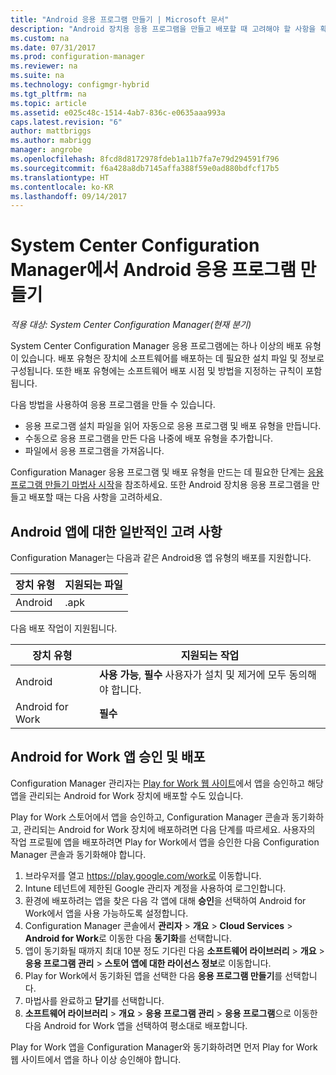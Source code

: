 ```yaml
---
title: "Android 응용 프로그램 만들기 | Microsoft 문서"
description: "Android 장치용 응용 프로그램을 만들고 배포할 때 고려해야 할 사항을 확인합니다."
ms.custom: na
ms.date: 07/31/2017
ms.prod: configuration-manager
ms.reviewer: na
ms.suite: na
ms.technology: configmgr-hybrid
ms.tgt_pltfrm: na
ms.topic: article
ms.assetid: e025c48c-1514-4ab7-836c-e0635aaa993a
caps.latest.revision: "6"
author: mattbriggs
ms.author: mabrigg
manager: angrobe
ms.openlocfilehash: 8fcd8d8172978fdeb1a11b7fa7e79d294591f796
ms.sourcegitcommit: f6a428a8db7145affa388f59e0ad880bdfcf17b5
ms.translationtype: HT
ms.contentlocale: ko-KR
ms.lasthandoff: 09/14/2017
---
```

# <a name="create-android-applications-with-system-center-configuration-manager"></a>System Center Configuration Manager에서 Android 응용 프로그램 만들기

*적용 대상: System Center Configuration Manager(현재 분기)*

System Center Configuration Manager 응용 프로그램에는 하나 이상의 배포 유형이 있습니다. 배포 유형은 장치에 소프트웨어를 배포하는 데 필요한 설치 파일 및 정보로 구성됩니다. 또한 배포 유형에는 소프트웨어 배포 시점 및 방법을 지정하는 규칙이 포함됩니다.  

 다음 방법을 사용하여 응용 프로그램을 만들 수 있습니다.  

-   응용 프로그램 설치 파일을 읽어 자동으로 응용 프로그램 및 배포 유형을 만듭니다.  
-   수동으로 응용 프로그램을 만든 다음 나중에 배포 유형을 추가합니다.  
-   파일에서 응용 프로그램을 가져옵니다.  

Configuration Manager 응용 프로그램 및 배포 유형을 만드는 데 필요한 단계는 [응용 프로그램 만들기 마법사 시작](../../apps/deploy-use/create-applications.md#start-the-create-application-wizard)을 참조하세요. 또한 Android 장치용 응용 프로그램을 만들고 배포할 때는 다음 사항을 고려하세요.  

## <a name="general-considerations-for-android-apps"></a>Android 앱에 대한 일반적인 고려 사항

Configuration Manager는 다음과 같은 Android용 앱 유형의 배포를 지원합니다.

|장치 유형|지원되는 파일|
|-|-|
|Android|.apk|

다음 배포 작업이 지원됩니다.

|장치 유형|지원되는 작업|
|-|-|
|Android|**사용 가능**, **필수** 사용자가 설치 및 제거에 모두 동의해야 합니다.|
|Android for Work | **필수** |

## <a name="approve-and-deploy-android-for-work-apps"></a>Android for Work 앱 승인 및 배포
Configuration Manager 관리자는 [Play for Work 웹 사이트](https://play.google.com/work)에서 앱을 승인하고 해당 앱을 관리되는 Android for Work 장치에 배포할 수도 있습니다.

Play for Work 스토어에서 앱을 승인하고, Configuration Manager 콘솔과 동기화하고, 관리되는 Android for Work 장치에 배포하려면 다음 단계를 따르세요. 사용자의 작업 프로필에 앱을 배포하려면 Play for Work에서 앱을 승인한 다음 Configuration Manager 콘솔과 동기화해야 합니다.

1. 브라우저를 열고 https://play.google.com/work로 이동합니다.
2. Intune 테넌트에 제한된 Google 관리자 계정을 사용하여 로그인합니다.
3. 환경에 배포하려는 앱을 찾은 다음 각 앱에 대해 **승인**을 선택하여 Android for Work에서 앱을 사용 가능하도록 설정합니다.
4. Configuration Manager 콘솔에서 **관리자** > **개요** > **Cloud Services** > **Android for Work**로 이동한 다음 **동기화**를 선택합니다.
5. 앱이 동기화될 때까지 최대 10분 정도 기다린 다음 **소프트웨어 라이브러리** > **개요** > **응용 프로그램 관리** > **스토어 앱에 대한 라이선스 정보**로 이동합니다.
6. Play for Work에서 동기화된 앱을 선택한 다음 **응용 프로그램 만들기**를 선택합니다.
7. 마법사를 완료하고 **닫기**를 선택합니다.
8. **소프트웨어 라이브러리** > **개요** > **응용 프로그램 관리** > **응용 프로그램**으로 이동한 다음 Android for Work 앱을 선택하여 평소대로 배포합니다.

Play for Work 앱을 Configuration Manager와 동기화하려면 먼저 Play for Work 웹 사이트에서 앱을 하나 이상 승인해야 합니다.
